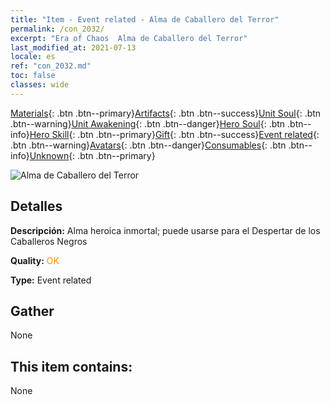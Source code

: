 ```yaml
---
title: "Item - Event related - Alma de Caballero del Terror"
permalink: /con_2032/
excerpt: "Era of Chaos  Alma de Caballero del Terror"
last_modified_at: 2021-07-13
locale: es
ref: "con_2032.md"
toc: false
classes: wide
---
```

 [Materials](/ItemsES/){: .btn .btn--primary}[Artifacts](/ItemsES/Artifacts/){: .btn .btn--success}[Unit Soul](/ItemsES/UnitSoul/){: .btn .btn--warning}[Unit Awakening](/ItemsES/UnitAwakening/){: .btn .btn--danger}[Hero Soul](/ItemsES/HeroSoul/){: .btn .btn--info}[Hero Skill](/ItemsES/HeroSkill/){: .btn .btn--primary}[Gift](/ItemsES/Gift/){: .btn .btn--success}[Event related](/ItemsES/Events/){: .btn .btn--warning}[Avatars](/ItemsES/Avatars/){: .btn .btn--danger}[Consumables](/ItemsES/Consumables/){: .btn .btn--info}[Unknown](/ItemsES/Unknown/){: .btn .btn--primary}

 ![Alma de Caballero del Terror](/images/t/juexing_306.jpg)

## Detalles
 **Descripción:** Alma heroica inmortal; puede usarse para el Despertar de los Caballeros Negros

 **Quality:** <span style="color: #FF8C00">OK</span>

 **Type:** Event related

## Gather

  None

## This item contains:

  None

